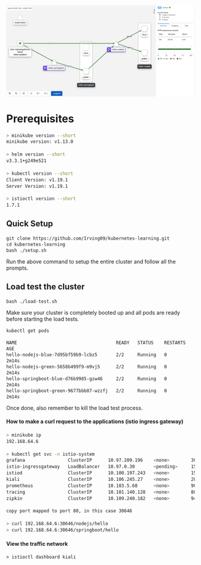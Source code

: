![kiali-screenshot](./front-page.png)

# Prerequisites

```bash
> minikube version --short
minikube version: v1.13.0

> helm version --short
v3.3.1+g249e521

> kubectl version --short
Client Version: v1.19.1
Server Version: v1.19.1

> istioctl version --short
1.7.1
```

## Quick Setup
```
git clone https://github.com/Irving09/kubernetes-learning.git
cd kubernetes-learning
bash ./setup.sh
```
Run the above command to setup the entire cluster and follow all the prompts.

## Load test the cluster
```
bash ./load-test.sh
```
Make sure your cluster is completely booted up and all pods are ready before starting the load tests.

```
kubectl get pods

NAME                                     READY   STATUS    RESTARTS   AGE
hello-nodejs-blue-7d95bf59b9-lcbz5       2/2     Running   0          2m14s
hello-nodejs-green-5658b499f9-m9vj5      2/2     Running   0          2m14s
hello-springboot-blue-d76b9985-gzw46     2/2     Running   0          2m14s
hello-springboot-green-9677bbb87-wzzfj   2/2     Running   0          2m14s
```

Once done, also remember to kill the load test process.

#### How to make a curl request to the applications (istio ingress gateway)
```bash
> minikube ip
192.168.64.6

> kubectl get svc -n istio-system
grafana                ClusterIP      10.97.209.196    <none>        3000/TCP                                                     3h31m
istio-ingressgateway   LoadBalancer   10.97.0.30       <pending>     15021:30279/TCP,80:30646/TCP,443:32326/TCP,15443:30762/TCP   3h31m
istiod                 ClusterIP      10.100.197.243   <none>        15010/TCP,15012/TCP,443/TCP,15014/TCP,853/TCP                3h32m
kiali                  ClusterIP      10.106.245.27    <none>        20001/TCP,9090/TCP                                           3h31m
prometheus             ClusterIP      10.103.5.68      <none>        9090/TCP                                                     3h31m
tracing                ClusterIP      10.101.140.128   <none>        80/TCP                                                       3h31m
zipkin                 ClusterIP      10.109.240.182   <none>        9411/TCP                                                     3h31m

copy port mapped to port 80, in this case 30646

> curl 192.168.64.6:30646/nodejs/hello
> curl 192.168.64.6:30646/springboot/hello
```

#### View the traffic network
```
> istioctl dashboard kiali
```
